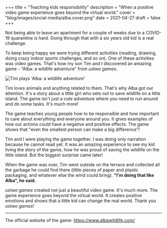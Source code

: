 +++
title = "Teaching kids responsibility"
description = "When a positive video game experience goes beyond the virtual world."
cover = "blog/images/social-media/alba.cover.png"
date = 2021-04-27
draft = false
+++

Not being able to leave an apartment for a couple of weeks due to a COVID-19
quarantine is hard. Going through that with a six years old kid is a real
challenge.

To keep being happy we were trying different activities (reading, drawing,
doing crazy indoor sports challenges, and so on). One of these activities was
video games. That's how my son Tim and I discovered an amazing game - "Alba: a
wildlife adventure" from *ustwo games*.

<!--more-->

![Tim plays 'Alba: a wildlife adventure'][playing-alba]

Tim loves animals and anything related to them. That's why Alba got our
attention. It's a story about a little girl who sets out to save wildlife on a
little island. The game isn't just a cute adventure where you need
to run around and do some tasks. It's much more!

The game teaches young people how to be responsible and how important to
care about everything and everyone around you. It gives examples of how our
actions could have a negative and positive effects. The game shows that "even the
smallest person can make a big difference"!

Tim and I were playing the game together. I was doing only narration because
he cannot read yet. It was an amazing experience to see my kid living the story
of the game, how he was proud of saving the wildlife on the little island. But
the biggest surprise came later!

When the game was over, Tim went outside on the terrace and collected all the
garbage he could find there (little pieces of paper and plastic packaging, and
whatever else the wind could bring). **"I'm doing that like Alba", he said.**

*ustwo games* created not just a beautiful video game. It's much more. The game
experience goes beyond the virtual world. It creates positive emotions and shows
that a little kid can change the real world. Thank you *ustwo games*!

---
The official website of the game: <https://www.albawildlife.com/>

[playing-alba]: /blog/images/playing-alba.jpg
